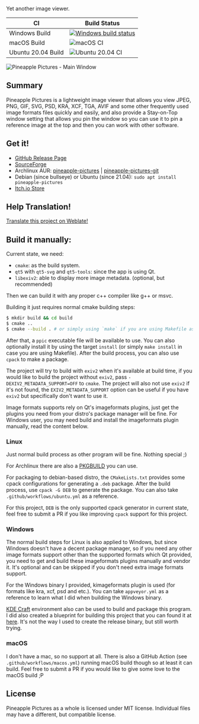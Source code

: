 Yet another image viewer.

|CI|Build Status|
|---|---|
|Windows Build|[![Windows build status](https://ci.appveyor.com/api/projects/status/dbd8clww3cit6oa0/branch/master?svg=true)](https://ci.appveyor.com/project/BLumia/pineapplepictures/branch/master)|
|macOS Build|![macOS CI](https://github.com/BLumia/pineapple-pictures/workflows/macOS%20CI/badge.svg)|
|Ubuntu 20.04 Build|![Ubuntu 20.04 CI](https://github.com/BLumia/pineapple-pictures/workflows/Ubuntu%2020.04%20CI/badge.svg)|

![Pineapple Pictures - Main Window](https://repository-images.githubusercontent.com/211888654/e8697600-e370-11eb-9b2a-b71e05262954)

## Summary

Pineapple Pictures is a lightweight image viewer that allows you view JPEG, PNG, GIF, SVG, PSD, KRA, XCF, TGA, AVIF and some other frequently used image formats files quickly and easily, and also provide a Stay-on-Top window setting that allows you pin the window so you can use it to pin a reference image at the top and then you can work with other software.

## Get it!

 - [GitHub Release Page](https://github.com/BLumia/pineapple-pictures/releases)
 - [SourceForge](https://sourceforge.net/projects/pineapple-pictures/)
 - Archlinux AUR: [pineapple-pictures](https://aur.archlinux.org/packages/pineapple-pictures/) | [pineapple-pictures-git](https://aur.archlinux.org/packages/pineapple-pictures-git/)
 - Debian (since bullseye) or Ubuntu (since 21.04): `sudo apt install pineapple-pictures`
 - [Itch.io Store](https://blumia.itch.io/pineapple-pictures)

## Help Translation!

[Translate this project on Weblate!](https://hosted.weblate.org/projects/pineapple-pictures/)

## Build it manually:

Current state, we need:

 - `cmake`: as the build system.
 - `qt5` with `qt5-svg` and `qt5-tools`: since the app is using Qt.
 - `libexiv2`: able to display more image metadata. (optional, but recommended)

Then we can build it with any proper c++ compiler like g++ or msvc.

Building it just requires normal cmake building steps:

``` bash
$ mkdir build && cd build
$ cmake ..
$ cmake --build . # or simply using `make` if you are using Makefile as the cmake generator.
```

After that, a `ppic` executable file will be available to use. You can also optionally install it by using the target `install` (or simply `make install` in case you are using Makefile). After the build process, you can also use `cpack` to make a package.

The project will try to build with `exiv2` when it's available at build time, if you would like to build the project without `exiv2`, pass `-DEXIV2_METADATA_SUPPORT=OFF` to `cmake`. The project will also not use `exiv2` if it's not found, the `EXIV2_METADATA_SUPPORT` option can be useful if you have `exiv2` but specifically don't want to use it.

Image formats supports rely on Qt's imageformats plugins, just get the plugins you need from your distro's package manager will be fine. For Windows user, you may need build and install the imageformats plugin manually, read the content below.

### Linux

Just normal build process as other program will be fine. Nothing special ;)

For Archlinux there are also a [PKGBUILD](https://aur.archlinux.org/cgit/aur.git/tree/PKGBUILD?h=pineapple-pictures-git) you can use.

For packaging to debian-based distro, the `CMakeLists.txt` provides some cpack configurations for generating a `.deb` package. After the build process, use `cpack -G DEB` to generate the package. You can also take `.github/workflows/ubuntu.yml` as a reference.

For this project, `DEB` is the only supported cpack generator in current state, feel free to submit a PR if you like improving `cpack` support for this project.

### Windows

The normal build steps for Linux is also applied to Windows, but since Windows doesn't have a decent package manager, so if you need any other image formats support other than the supported formats which Qt provided, you need to get and build these imageformats plugins manually and vendor it. It's optional and can be skipped if you don't need extra image formats support.

For the Windows binary I provided, kimageformats plugin is used (for formats like kra, xcf, psd and etc.). You can take `appveyor.yml` as a reference to learn what I did when building the Windows binary.

[KDE Craft](https://community.kde.org/Craft) environment also can be used to build and package this program. I did also created a blueprint for building this project that you can found it at [here](https://github.com/BearKidsTeam/craft-shmooprint-bkt). It's not the way I used to create the release binary, but still worth trying.

### macOS

I don't have a mac, so no support at all. There is also a GitHub Action (see `.github/workflows/macos.yml`) running macOS build though so at least it can build. Feel free to submit a PR if you would like to give some love to the macOS build ;P

## License

Pineapple Pictures as a whole is licensed under MIT license. Individual files may have a different, but compatible license.
